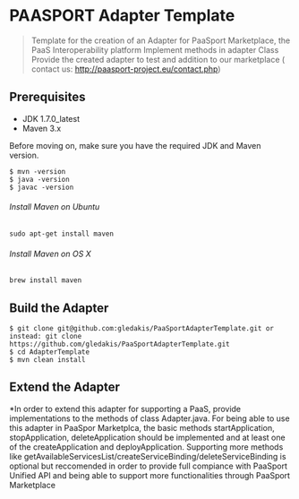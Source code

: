 # PAASPORT Adapter Template
> Template for the creation of an Adapter for PaaSport Marketplace, the PaaS Interoperability platform 
> Implement methods in adapter Class 
> Provide the created adapter to test and addition to our marketplace ( contact us: http://paasport-project.eu/contact.php)

## Prerequisites

* JDK 1.7.0_latest
* Maven 3.x

Before moving on, make sure you have the required JDK and Maven version.
 
	$ mvn -version
	$ java -version
	$ javac -version

###### Install Maven on Ubuntu 
	sudo apt-get install maven
###### Install Maven on OS X
	brew install maven

## Build the Adapter

	$ git clone git@github.com:gledakis/PaaSportAdapterTemplate.git or instead: git clone https://github.com/gledakis/PaaSportAdapterTemplate.git
	$ cd AdapterTemplate
	$ mvn clean install

## Extend the Adapter

*In order to extend this adapter for supporting a PaaS, provide implementations to the methods of class Adapter.java. For being able to use this adapter in PaaSpor Marketplca, the basic methods startApplication, stopApplication, deleteApplication should be implemented and at least one of the createApplication and deployApplication. Supporting more methods like getAvailableServicesList/createServiceBinding/deleteServiceBinding is optional but reccomended in order to provide full compiance with PaaSport Unified API and being able to support more functionalities through PaaSport Marketplace

